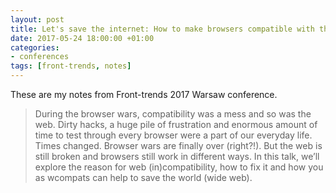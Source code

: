 ```yaml
---
layout: post
title: Let's save the internet: How to make browsers compatible with the web - Ola Gasidlo - Front-trends Warsaw 2017
date: 2017-05-24 18:00:00 +01:00
categories:
- conferences
tags: [front-trends, notes]
---
```


These are my notes from Front-trends 2017 Warsaw conference.

> During the browser wars, compatibility was a mess and so was the web. Dirty hacks, a huge pile of frustration and enormous amount of time to test through every browser were a part of our everyday life.
> Times changed. Browser wars are finally over (right?!). But the web is still broken and browsers still work in different ways.
> In this talk, we’ll explore the reason for web (in)compatibility, how to fix it and how you as wcompats can help to save the world (wide web).
